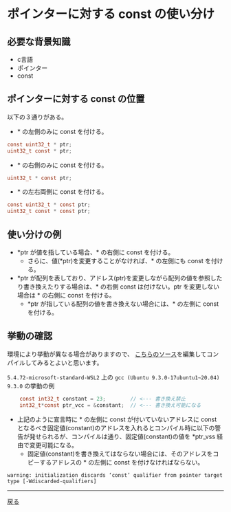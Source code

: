# ポインターに対する const の使い分け

## 必要な背景知識

- c言語
- ポインター
- const

## ポインターに対する const の位置

以下の３通りがある。

- \* の左側のみに const を付ける。

```c
const uint32_t * ptr;
uint32_t const * ptr;
```

- \* の右側のみに const を付ける。

```c
uint32_t * const ptr;
```

- \* の左右両側に const を付ける。

```c
const uint32_t * const ptr;
uint32_t const * const ptr;
```

## 使い分けの例

- \*ptr が値を指している場合、\* の右側に const を付ける。
  - さらに、値(\*ptr)を変更することがなければ、\* の左側にも const を付ける。
- \*ptr が配列を表しており、アドレス(ptr)を変更しながら配列の値を参照したり書き換えたりする場合は、\* の右側 const は付けない。ptr を変更しない場合は \* の右側に const を付ける。
  - \*ptr が指している配列の値を書き換えない場合には、\* の左側に const を付ける。

## 挙動の確認

環境により挙動が異なる場合がありますので、
[こちらのソース](./src/const.c)を編集してコンパイルしてみるとよいと思います。

`5.4.72-microsoft-standard-WSL2` 上の `gcc (Ubuntu 9.3.0-17ubuntu1~20.04) 9.3.0` の挙動の例

```c
    const int32_t constant = 23;        // <--- 書き換え禁止
    int32_t*const ptr_vcc = &constant;  // <--- 書き換え可能になる
```

- 上記のように宣言時に \* の左側に const が付いていないアドレスに const となるべき固定値(constant)のアドレスを入れるとコンパイル時に以下の警告が発せられるが、コンパイルは通り、固定値(constant)の値を *ptr_vss 経由で変更可能になる。
  - 固定値(constant)を書き換えてはならない場合には、そのアドレスをコピーするアドレスの \* の左側に const を付けなければならない。

```text
warning: initialization discards ‘const’ qualifier from pointer target type [-Wdiscarded-qualifiers]
```

---

[戻る](README.md)
